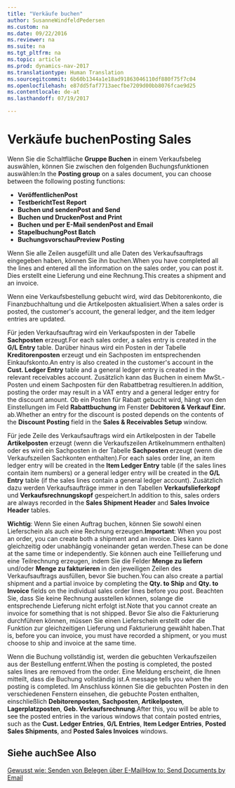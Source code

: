 ```yaml
---
title: "Verkäufe buchen"
author: SusanneWindfeldPedersen
ms.custom: na
ms.date: 09/22/2016
ms.reviewer: na
ms.suite: na
ms.tgt_pltfrm: na
ms.topic: article
ms.prod: dynamics-nav-2017
ms.translationtype: Human Translation
ms.sourcegitcommit: 6b60b1344a1e18ad91863046110df880f75f7c04
ms.openlocfilehash: e87dd5faf7713aecfbe7209d00bb8076fcae9d25
ms.contentlocale: de-at
ms.lasthandoff: 07/19/2017

---
```


# <a name="posting-sales"></a><span data-ttu-id="8add9-102">Verkäufe buchen</span><span class="sxs-lookup"><span data-stu-id="8add9-102">Posting Sales</span></span>
<span data-ttu-id="8add9-103">Wenn Sie die Schaltfläche **Gruppe Buchen** in einem Verkaufsbeleg auswählen, können Sie zwischen den folgenden Buchungsfunktionen auswählen:</span><span class="sxs-lookup"><span data-stu-id="8add9-103">In the **Posting group** on a sales document, you can choose between the following posting functions:</span></span>

- <span data-ttu-id="8add9-104">**Veröffentlichen**</span><span class="sxs-lookup"><span data-stu-id="8add9-104">**Post**</span></span>
- <span data-ttu-id="8add9-105">**Testbericht**</span><span class="sxs-lookup"><span data-stu-id="8add9-105">**Test Report**</span></span>
- <span data-ttu-id="8add9-106">**Buchen und senden**</span><span class="sxs-lookup"><span data-stu-id="8add9-106">**Post and Send**</span></span>
- <span data-ttu-id="8add9-107">**Buchen und Drucken**</span><span class="sxs-lookup"><span data-stu-id="8add9-107">**Post and Print**</span></span>
- <span data-ttu-id="8add9-108">**Buchen und per E-Mail senden**</span><span class="sxs-lookup"><span data-stu-id="8add9-108">**Post and Email**</span></span>
- <span data-ttu-id="8add9-109">**Stapelbuchung**</span><span class="sxs-lookup"><span data-stu-id="8add9-109">**Post Batch**</span></span>
- <span data-ttu-id="8add9-110">**Buchungsvorschau**</span><span class="sxs-lookup"><span data-stu-id="8add9-110">**Preview Posting**</span></span>

<span data-ttu-id="8add9-111">Wenn Sie alle Zeilen ausgefüllt und alle Daten des Verkaufsauftrags eingegeben haben, können Sie ihn buchen.</span><span class="sxs-lookup"><span data-stu-id="8add9-111">When you have completed all the lines and entered all the information on the sales order, you can post it.</span></span> <span data-ttu-id="8add9-112">Dies erstellt eine Lieferung und eine Rechnung.</span><span class="sxs-lookup"><span data-stu-id="8add9-112">This creates a shipment and an invoice.</span></span>

<span data-ttu-id="8add9-113">Wenn eine Verkaufsbestellung gebucht wird, wird das Debitorenkonto, die Finanzbuchhaltung und die Artikelposten aktualisiert.</span><span class="sxs-lookup"><span data-stu-id="8add9-113">When a sales order is posted, the customer's account, the general ledger, and the item ledger entries are updated.</span></span>

<span data-ttu-id="8add9-114">Für jeden Verkaufsauftrag wird ein Verkaufsposten in der Tabelle **Sachposten** erzeugt.</span><span class="sxs-lookup"><span data-stu-id="8add9-114">For each sales order, a sales entry is created in the **G/L Entry** table.</span></span> <span data-ttu-id="8add9-115">Darüber hinaus wird ein Posten in der Tabelle **Kreditorenposten** erzeugt und ein Sachposten im entsprechenden Einkaufskonto.</span><span class="sxs-lookup"><span data-stu-id="8add9-115">An entry is also created in the customer's account in the **Cust. Ledger Entry** table and a general ledger entry is created in the relevant receivables account.</span></span> <span data-ttu-id="8add9-116">Zusätzlich kann das Buchen in einem MwSt.-Posten und einem Sachposten für den Rabattbetrag resultieren.</span><span class="sxs-lookup"><span data-stu-id="8add9-116">In addition, posting the order may result in a VAT entry and a general ledger entry for the discount amount.</span></span> <span data-ttu-id="8add9-117">Ob ein Posten für Rabatt gebucht wird, hängt von den Einstellungen im Feld **Rabattbuchung** im Fenster **Debitoren & Verkauf Einr.** ab.</span><span class="sxs-lookup"><span data-stu-id="8add9-117">Whether an entry for the discount is posted depends on the contents of the **Discount Posting** field in the **Sales & Receivables Setup** window.</span></span>

<span data-ttu-id="8add9-118">Für jede Zeile des Verkaufsauftrags wird ein Artikelposten in der Tabelle **Artikelposten** erzeugt (wenn die Verkaufszeilen Artikelnummern enthalten) oder es wird ein Sachposten in der Tabelle **Sachposten** erzeugt (wenn die Verkaufszeilen Sachkonten enthalten).</span><span class="sxs-lookup"><span data-stu-id="8add9-118">For each sales order line, an item ledger entry will be created in the **Item Ledger Entry** table (if the sales lines contain item numbers) or a general ledger entry will be created in the **G/L Entry** table (if the sales lines contain a general ledger account).</span></span> <span data-ttu-id="8add9-119">Zusätzlich dazu werden Verkaufsaufträge immer in den Tabellen **Verkaufslieferkopf** und **Verkaufsrechnungskopf** gespeichert.</span><span class="sxs-lookup"><span data-stu-id="8add9-119">In addition to this, sales orders are always recorded in the **Sales Shipment Header** and **Sales Invoice Header** tables.</span></span>

<span data-ttu-id="8add9-120">**Wichtig**: Wenn Sie einen Auftrag buchen, können Sie sowohl einen Lieferschein als auch eine Rechnung erzeugen.</span><span class="sxs-lookup"><span data-stu-id="8add9-120">**Important**: When you post an order, you can create both a shipment and an invoice.</span></span> <span data-ttu-id="8add9-121">Dies kann gleichzeitig oder unabhängig voneinander getan werden.</span><span class="sxs-lookup"><span data-stu-id="8add9-121">These can be done at the same time or independently.</span></span> <span data-ttu-id="8add9-122">Sie können auch eine Teillieferung und eine Teilrechnung erzeugen, indem Sie die Felder **Menge zu liefern** und/oder **Menge zu fakturieren** in den jeweiligen Zeilen des Verkaufsauftrags ausfüllen, bevor Sie buchen.</span><span class="sxs-lookup"><span data-stu-id="8add9-122">You can also create a partial shipment and a partial invoice by completing the **Qty. to Ship** and **Qty. to Invoice** fields on the individual sales order lines before you post.</span></span> <span data-ttu-id="8add9-123">Beachten Sie, dass Sie keine Rechnung ausstellen können, solange die entsprechende Lieferung nicht erfolgt ist.</span><span class="sxs-lookup"><span data-stu-id="8add9-123">Note that you cannot create an invoice for something that is not shipped.</span></span> <span data-ttu-id="8add9-124">Bevor Sie also die Fakturierung durchführen können, müssen Sie einen Lieferschein erstellt oder die Funktion zur gleichzeitigen Lieferung und Fakturierung gewählt haben.</span><span class="sxs-lookup"><span data-stu-id="8add9-124">That is, before you can invoice, you must have recorded a shipment, or you must choose to ship and invoice at the same time.</span></span> 

<span data-ttu-id="8add9-125">Wenn die Buchung vollständig ist, werden die gebuchten Verkaufszeilen aus der Bestellung entfernt.</span><span class="sxs-lookup"><span data-stu-id="8add9-125">When the posting is completed, the posted sales lines are removed from the order.</span></span> <span data-ttu-id="8add9-126">Eine Meldung erscheint, die Ihnen mitteilt, dass die Buchung vollständig ist.</span><span class="sxs-lookup"><span data-stu-id="8add9-126">A message tells you when the posting is completed.</span></span> <span data-ttu-id="8add9-127">Im Anschluss können Sie die gebuchten Posten in den verschiedenen Fenstern einsehen, die gebuchte Posten enthalten, einschließlich **Debitorenposten**, **Sachposten**, **Artikelposten**, **Lagerplatzposten**, **Geb. Verkaufsrechnung**.</span><span class="sxs-lookup"><span data-stu-id="8add9-127">After this, you will be able to see the posted entries in the various windows that contain posted entries, such as the **Cust. Ledger Entries**, **G/L Entries**, **Item Ledger Entries**, **Posted Sales Shipments**, and **Posted Sales Invoices** windows.</span></span>

## <a name="see-also"></a><span data-ttu-id="8add9-128">Siehe auch</span><span class="sxs-lookup"><span data-stu-id="8add9-128">See Also</span></span>
[<span data-ttu-id="8add9-129">Gewusst wie: Senden von Belegen über E-Mail</span><span class="sxs-lookup"><span data-stu-id="8add9-129">How to: Send Documents by Email</span></span>](ui-how-send-documents-email.md)

